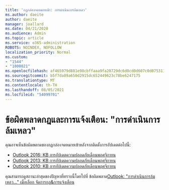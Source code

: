 ```yaml
---
title: 'กฎกล่องจดหมายเข้า: การดําเนินการล้มเหลว'
ms.author: daeite
author: daeite
manager: joallard
ms.date: 04/21/2020
ms.audience: Admin
ms.topic: article
ms.service: o365-administration
ROBOTS: NOINDEX, NOFOLLOW
localization_priority: Normal
ms.custom:
- "1544"
- "1800021"
ms.openlocfilehash: af465979d881e98cbffaaa9fa20729dc6d0cd0d607c0d075311b19c8960b2f33
ms.sourcegitcommit: b5f7da89a650d2915dc652449623c78be6247175
ms.translationtype: MT
ms.contentlocale: th-TH
ms.lasthandoff: 08/05/2021
ms.locfileid: "54099701"
---
```

# <a name="rules-and-alerts-error-the-operation-failed"></a>ข้อผิดพลาดกฎและการแจ้งเตือน: "การดําเนินการล้มเหลว"

คุณอาจเห็นข้อผิดพลาดของกฎกล่องจดหมายเข้าหลังจากติดตั้งการอัปเดตต่อไปนี้:

- [Outlook 2016: KB การอัปเดตความปลอดภัยเดือนพฤศจิกายน](https://support.microsoft.com/help/4461506)
- [Outlook 2013: KB การอัปเดตความปลอดภัยเดือนพฤศจิกายน](https://support.microsoft.com/help/4461486)
- [Outlook 2010: KB การอัปเดตความปลอดภัยเดือนพฤศจิกายน](https://support.microsoft.com/help/4461585)

คุณสามารถดูสถานะล่าสุดของปัญหาที่ทราบนี้โดยไปที่ ข้อผิดพลาด[Outlook: "การดําเนินการล้มเหลว..." เมื่อเลือก จัดการกฎ&การแจ้งเตือน](https://support.office.com/article/Outlook-Error-The-operation-failed-when-selecting-Manage-Rules-Alerts-64b6ff77-98c2-4564-9cbf-25bd8e17fb8b%20)
